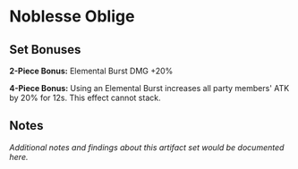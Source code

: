 # Noblesse Oblige

## Set Bonuses

**2-Piece Bonus:** Elemental Burst DMG +20%

**4-Piece Bonus:** Using an Elemental Burst increases all party members' ATK by 20% for 12s. This effect cannot stack.

## Notes

*Additional notes and findings about this artifact set would be documented here.*

